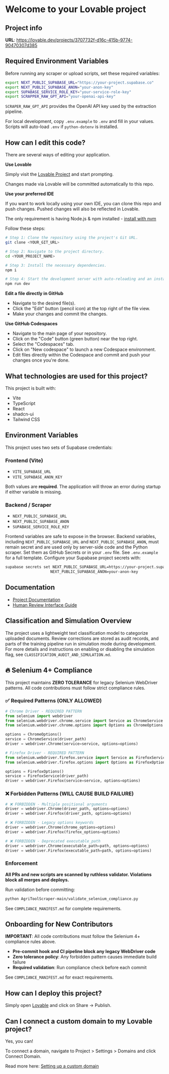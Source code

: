 # Welcome to your Lovable project

## Project info

**URL**: https://lovable.dev/projects/3707732f-d16c-415b-9774-90470307d385

## Required Environment Variables

Before running any scraper or upload scripts, set these required variables:

```bash
export NEXT_PUBLIC_SUPABASE_URL="https://your-project.supabase.co"
export NEXT_PUBLIC_SUPABASE_ANON="your-anon-key"
export SUPABASE_SERVICE_ROLE_KEY="your-service-role-key"
export SCRAPPER_RAW_GPT_API="your-openai-api-key"
```

`SCRAPER_RAW_GPT_API` provides the OpenAI API key used by the extraction pipeline.

For local development, copy `.env.example` to `.env` and fill in your values. Scripts will auto-load `.env` if `python-dotenv` is installed.

## How can I edit this code?

There are several ways of editing your application.

**Use Lovable**

Simply visit the [Lovable Project](https://lovable.dev/projects/3707732f-d16c-415b-9774-90470307d385) and start prompting.

Changes made via Lovable will be committed automatically to this repo.

**Use your preferred IDE**

If you want to work locally using your own IDE, you can clone this repo and push changes. Pushed changes will also be reflected in Lovable.

The only requirement is having Node.js & npm installed - [install with nvm](https://github.com/nvm-sh/nvm#installing-and-updating)

Follow these steps:

```sh
# Step 1: Clone the repository using the project's Git URL.
git clone <YOUR_GIT_URL>

# Step 2: Navigate to the project directory.
cd <YOUR_PROJECT_NAME>

# Step 3: Install the necessary dependencies.
npm i

# Step 4: Start the development server with auto-reloading and an instant preview.
npm run dev
```

**Edit a file directly in GitHub**

- Navigate to the desired file(s).
- Click the "Edit" button (pencil icon) at the top right of the file view.
- Make your changes and commit the changes.

**Use GitHub Codespaces**

- Navigate to the main page of your repository.
- Click on the "Code" button (green button) near the top right.
- Select the "Codespaces" tab.
- Click on "New codespace" to launch a new Codespace environment.
- Edit files directly within the Codespace and commit and push your changes once you're done.

## What technologies are used for this project?

This project is built with:

- Vite
- TypeScript
- React
- shadcn-ui
- Tailwind CSS

## Environment Variables

This project uses two sets of Supabase credentials:

### Frontend (Vite)
- `VITE_SUPABASE_URL`
- `VITE_SUPABASE_ANON_KEY`

Both values are **required**. The application will throw an error during startup if either variable is missing.

### Backend / Scraper
- `NEXT_PUBLIC_SUPABASE_URL`
- `NEXT_PUBLIC_SUPABASE_ANON`
- `SUPABASE_SERVICE_ROLE_KEY`

Frontend variables are safe to expose in the browser. Backend variables, including
`NEXT_PUBLIC_SUPABASE_URL` and `NEXT_PUBLIC_SUPABASE_ANON`, must remain secret and
are used only by server-side code and the Python scraper. Set them as GitHub
Secrets or in your `.env` file.
See `.env.example` for a full template. Configure your Supabase project secrets with:

```bash
supabase secrets set NEXT_PUBLIC_SUPABASE_URL=https://your-project.supabase.co \
                    NEXT_PUBLIC_SUPABASE_ANON=your-anon-key
```

## Documentation

- [Project Documentation](docs/README.md)
- [Human Review Interface Guide](docs/features/human-review.md)

## Classification and Simulation Overview

The project uses a lightweight text classification model to categorize uploaded
documents. Review corrections are stored as audit records, and parts of the
training pipeline run in simulation mode during development. For more details
and instructions on enabling or disabling the simulation flag, see
`CLASSIFICATION_AUDIT_AND_SIMULATION.md`.

## 🔥 Selenium 4+ Compliance

This project maintains **ZERO TOLERANCE** for legacy Selenium WebDriver patterns. All code contributions must follow strict compliance rules.

### ✅ Required Patterns (ONLY ALLOWED)

```python
# Chrome Driver - REQUIRED PATTERN
from selenium import webdriver
from selenium.webdriver.chrome.service import Service as ChromeService
from selenium.webdriver.chrome.options import Options as ChromeOptions

options = ChromeOptions()
service = ChromeService(driver_path)
driver = webdriver.Chrome(service=service, options=options)

# Firefox Driver - REQUIRED PATTERN
from selenium.webdriver.firefox.service import Service as FirefoxService
from selenium.webdriver.firefox.options import Options as FirefoxOptions

options = FirefoxOptions()
service = FirefoxService(driver_path)
driver = webdriver.Firefox(service=service, options=options)
```

### ❌ Forbidden Patterns (WILL CAUSE BUILD FAILURE)

```python
# ❌ FORBIDDEN - Multiple positional arguments
driver = webdriver.Chrome(driver_path, options=options)
driver = webdriver.Firefox(driver_path, options=options)

# ❌ FORBIDDEN - Legacy options keywords
driver = webdriver.Chrome(chrome_options=options)
driver = webdriver.Firefox(firefox_options=options)

# ❌ FORBIDDEN - Deprecated executable_path
driver = webdriver.Chrome(executable_path=path, options=options)
driver = webdriver.Firefox(executable_path=path, options=options)
```

### Enforcement

**All PRs and new scripts are scanned by ruthless validator. Violations block all merges and deploys.**

Run validation before committing:
```bash
python AgriToolScraper-main/validate_selenium_compliance.py
```

See `COMPLIANCE_MANIFEST.md` for complete requirements.

## Onboarding for New Contributors

**IMPORTANT**: All code contributions must follow the Selenium 4+ compliance rules above.

- **Pre-commit hook and CI pipeline block any legacy WebDriver code**
- **Zero tolerance policy**: Any forbidden pattern causes immediate build failure
- **Required validation**: Run compliance check before each commit

See `COMPLIANCE_MANIFEST.md` for exact requirements.

## How can I deploy this project?

Simply open [Lovable](https://lovable.dev/projects/3707732f-d16c-415b-9774-90470307d385) and click on Share -> Publish.

## Can I connect a custom domain to my Lovable project?

Yes, you can!

To connect a domain, navigate to Project > Settings > Domains and click Connect Domain.

Read more here: [Setting up a custom domain](https://docs.lovable.dev/tips-tricks/custom-domain#step-by-step-guide)
